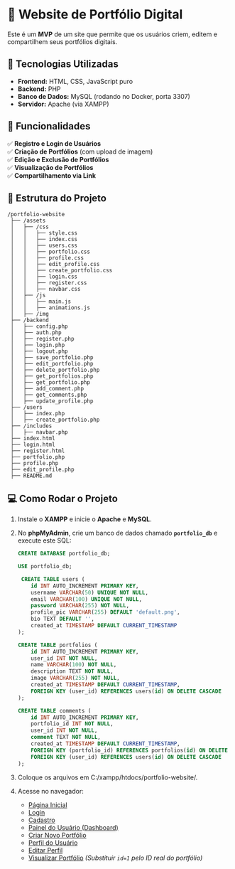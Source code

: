 # 📌 Website de Portfólio Digital

Este é um **MVP** de um site que permite que os usuários criem, editem e compartilhem seus portfólios digitais.

## 🚀 Tecnologias Utilizadas
- **Frontend:** HTML, CSS, JavaScript puro
- **Backend:** PHP
- **Banco de Dados:** MySQL (rodando no Docker, porta 3307)
- **Servidor:** Apache (via XAMPP)

## 📌 Funcionalidades
✅ **Registro e Login de Usuários**  
✅ **Criação de Portfólios** (com upload de imagem)  
✅ **Edição e Exclusão de Portfólios**  
✅ **Visualização de Portfólios**  
✅ **Compartilhamento via Link**  

## 📂 Estrutura do Projeto

```
/portfolio-website
 ├── /assets
 │   ├── /css
 │   │   ├── style.css
 │   │   ├── index.css
 │   │   ├── users.css
 │   │   ├── portfolio.css
 │   │   ├── profile.css
 │   │   ├── edit_profile.css
 │   │   ├── create_portfolio.css
 │   │   ├── login.css
 │   │   ├── register.css
 │   │   ├── navbar.css
 │   ├── /js
 │   │   ├── main.js
 │   │   ├── animations.js
 │   ├── /img
 ├── /backend
 │   ├── config.php
 │   ├── auth.php
 │   ├── register.php
 │   ├── login.php
 │   ├── logout.php
 │   ├── save_portfolio.php
 │   ├── edit_portfolio.php
 │   ├── delete_portfolio.php
 │   ├── get_portfolios.php
 │   ├── get_portfolio.php
 │   ├── add_comment.php
 │   ├── get_comments.php
 │   ├── update_profile.php
 ├── /users
 │   ├── index.php
 │   ├── create_portfolio.php
 ├── /includes
 │   ├── navbar.php
 ├── index.html
 ├── login.html
 ├── register.html
 ├── portfolio.php
 ├── profile.php
 ├── edit_profile.php
 ├── README.md
 ```

## 💻 Como Rodar o Projeto
1. Instale o **XAMPP** e inicie o **Apache** e **MySQL**.

2. No **phpMyAdmin**, crie um banco de dados chamado **`portfolio_db`** e execute este SQL:
   ```sql
   CREATE DATABASE portfolio_db;

   USE portfolio_db;

    CREATE TABLE users (
       id INT AUTO_INCREMENT PRIMARY KEY,
       username VARCHAR(50) UNIQUE NOT NULL,
       email VARCHAR(100) UNIQUE NOT NULL,
       password VARCHAR(255) NOT NULL,
       profile_pic VARCHAR(255) DEFAULT 'default.png',
       bio TEXT DEFAULT '',
       created_at TIMESTAMP DEFAULT CURRENT_TIMESTAMP
   );

   CREATE TABLE portfolios (
       id INT AUTO_INCREMENT PRIMARY KEY,
       user_id INT NOT NULL,
       name VARCHAR(100) NOT NULL,
       description TEXT NOT NULL,
       image VARCHAR(255) NOT NULL,
       created_at TIMESTAMP DEFAULT CURRENT_TIMESTAMP,
       FOREIGN KEY (user_id) REFERENCES users(id) ON DELETE CASCADE
   );

   CREATE TABLE comments (
       id INT AUTO_INCREMENT PRIMARY KEY,
       portfolio_id INT NOT NULL,
       user_id INT NOT NULL,
       comment TEXT NOT NULL,
       created_at TIMESTAMP DEFAULT CURRENT_TIMESTAMP,
       FOREIGN KEY (portfolio_id) REFERENCES portfolios(id) ON DELETE CASCADE,
       FOREIGN KEY (user_id) REFERENCES users(id) ON DELETE CASCADE
   );
   

3. Coloque os arquivos em C:/xampp/htdocs/portfolio-website/.

4. Acesse no navegador:

   - [Página Inicial](http://localhost/portfolio-website/)
   - [Login](http://localhost/portfolio-website/login.html)
   - [Cadastro](http://localhost/portfolio-website/register.html)
   - [Painel do Usuário (Dashboard)](http://localhost/portfolio-website/users/index.php)
   - [Criar Novo Portfólio](http://localhost/portfolio-website/users/create_portfolio.php)
   - [Perfil do Usuário](http://localhost/portfolio-website/profile.php)
   - [Editar Perfil](http://localhost/portfolio-website/edit_profile.php)
   - [Visualizar Portfólio](http://localhost/portfolio-website/portfolio.php?id=1) *(Substituir `id=1` pelo ID real do portfólio)*